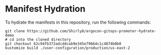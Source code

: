 # Manifest Hydration

To hydrate the manifests in this repository, run the following commands:

```shell
git clone https://github.com/Shirly8/argocon-gitops-promoter-hydrate-demo
# cd into the cloned directory
git checkout 62c94fb372adcddcab9e345e79664c1c4874b0b0
kustomize build ./user-configuration/production/us-east-2
```
